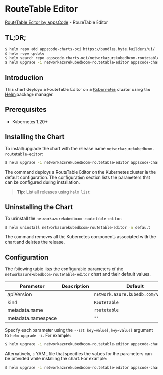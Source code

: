 # RouteTable Editor

[RouteTable Editor by AppsCode](https://appscode.com) - RouteTable Editor

## TL;DR;

```bash
$ helm repo add appscode-charts-oci https://bundles.byte.builders/ui/
$ helm repo update
$ helm search repo appscode-charts-oci/networkazurekubedbcom-routetable-editor --version=v0.5.0
$ helm upgrade -i networkazurekubedbcom-routetable-editor appscode-charts-oci/networkazurekubedbcom-routetable-editor -n default --create-namespace --version=v0.5.0
```

## Introduction

This chart deploys a RouteTable Editor on a [Kubernetes](http://kubernetes.io) cluster using the [Helm](https://helm.sh) package manager.

## Prerequisites

- Kubernetes 1.20+

## Installing the Chart

To install/upgrade the chart with the release name `networkazurekubedbcom-routetable-editor`:

```bash
$ helm upgrade -i networkazurekubedbcom-routetable-editor appscode-charts-oci/networkazurekubedbcom-routetable-editor -n default --create-namespace --version=v0.5.0
```

The command deploys a RouteTable Editor on the Kubernetes cluster in the default configuration. The [configuration](#configuration) section lists the parameters that can be configured during installation.

> **Tip**: List all releases using `helm list`

## Uninstalling the Chart

To uninstall the `networkazurekubedbcom-routetable-editor`:

```bash
$ helm uninstall networkazurekubedbcom-routetable-editor -n default
```

The command removes all the Kubernetes components associated with the chart and deletes the release.

## Configuration

The following table lists the configurable parameters of the `networkazurekubedbcom-routetable-editor` chart and their default values.

|     Parameter      | Description |                    Default                     |
|--------------------|-------------|------------------------------------------------|
| apiVersion         |             | <code>network.azure.kubedb.com/v1alpha1</code> |
| kind               |             | <code>RouteTable</code>                        |
| metadata.name      |             | <code>routetable</code>                        |
| metadata.namespace |             | <code>""</code>                                |


Specify each parameter using the `--set key=value[,key=value]` argument to `helm upgrade -i`. For example:

```bash
$ helm upgrade -i networkazurekubedbcom-routetable-editor appscode-charts-oci/networkazurekubedbcom-routetable-editor -n default --create-namespace --version=v0.5.0 --set apiVersion=network.azure.kubedb.com/v1alpha1
```

Alternatively, a YAML file that specifies the values for the parameters can be provided while
installing the chart. For example:

```bash
$ helm upgrade -i networkazurekubedbcom-routetable-editor appscode-charts-oci/networkazurekubedbcom-routetable-editor -n default --create-namespace --version=v0.5.0 --values values.yaml
```
